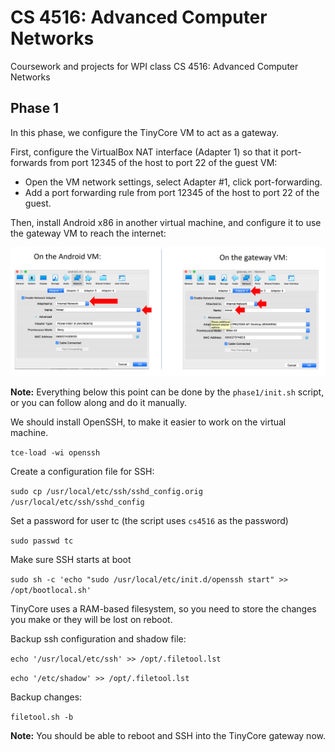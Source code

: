 # CS 4516: Advanced Computer Networks

Coursework and projects for WPI class CS 4516: Advanced Computer Networks

## Phase 1

In this phase, we configure the TinyCore VM to act as a gateway.

First, configure the VirtualBox NAT interface (Adapter 1) so that it
port-forwards from port 12345 of the host to port 22 of the guest VM:

* Open the VM network settings, select Adapter #1, click port-forwarding.
* Add a port forwarding rule from port 12345 of the host to port 22 of the
  guest.

Then, install Android x86 in another virtual machine, and configure it to use
the gateway VM to reach the internet:

![](https://raw.githubusercontent.com/jojonium/CS-4516-Advanced-Computer-Networks/master/phase1/virtualbox-config.png)

__Note:__ Everything below this point can be done by the `phase1/init.sh`
script, or you can follow along and do it manually.

We should install OpenSSH, to make it easier to work on the virtual machine.

`tce-load -wi openssh`

Create a configuration file for SSH:

`sudo cp /usr/local/etc/ssh/sshd_config.orig /usr/local/etc/ssh/sshd_config`

Set a password for user tc (the script uses `cs4516` as the password)

`sudo passwd tc`

Make sure SSH starts at boot

`sudo sh -c 'echo "sudo /usr/local/etc/init.d/openssh start" >> /opt/bootlocal.sh'`

TinyCore uses a RAM-based filesystem, so you need to store the changes you make
or they will be lost on reboot.

Backup ssh configuration and shadow file:

`echo '/usr/local/etc/ssh' >> /opt/.filetool.lst`

`echo '/etc/shadow' >> /opt/.filetool.lst`

Backup changes:

`filetool.sh -b`

__Note:__ You should be able to reboot and SSH into the TinyCore gateway now.
